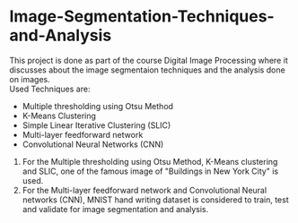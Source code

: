 # Image-Segmentation-Techniques-and-Analysis

This project is done as part of the course Digital Image Processing where it discusses about the image segmentaion techniques and the analysis done on images. <br>
Used Techniques are: <br>
- Multiple thresholding using Otsu Method
- K-Means Clustering
- Simple Linear Iterative Clustering (SLIC)
- Multi-layer feedforward network
- Convolutional Neural Networks (CNN)

1) For the Multiple thresholding using Otsu Method, K-Means clustering and SLIC, one of the famous image of "Buildings in New York City" is used.
2) For the Multi-layer feedforward network and Convolutional Neural networks (CNN), MNIST hand writing dataset is considered to train, test and validate for image segmentation and analysis.
